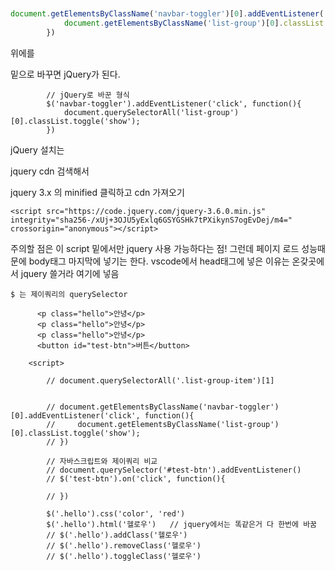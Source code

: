 ```javascript


document.getElementsByClassName('navbar-toggler')[0].addEventListener('click', function(){
            document.getElementsByClassName('list-group')[0].classList.toggle('show');
        })
```

위에를



밑으로 바꾸면 jQuery가 된다.

```
        // jQuery로 바꾼 형식
        $('navbar-toggler').addEventListener('click', function(){
            document.querySelectorAll('list-group')[0].classList.toggle('show');
        })
```



jQuery 설치는 

jquery cdn 검색해서 

jquery 3.x 의 minified 클릭하고 cdn 가져오기

```
<script src="https://code.jquery.com/jquery-3.6.0.min.js" integrity="sha256-/xUj+3OJU5yExlq6GSYGSHk7tPXikynS7ogEvDej/m4=" crossorigin="anonymous"></script>
```

주의할 점은 이 script 밑에서만 jquery 사용 가능하다는 점! 그런데 페이지 로드 성능때문에 body태그 마지막에 넣기는 한다. vscode에서 head태그에 넣은 이유는 온갖곳에서 jquery 쓸거라 여기에 넣음

```
$ 는 제이쿼리의 querySelector
```

```
      <p class="hello">안녕</p>
      <p class="hello">안녕</p>
      <p class="hello">안녕</p>
      <button id="test-btn">버튼</button>

    <script>

        // document.querySelectorAll('.list-group-item')[1]  


        // document.getElementsByClassName('navbar-toggler')[0].addEventListener('click', function(){
        //     document.getElementsByClassName('list-group')[0].classList.toggle('show');
        // })

        // 자바스크립트와 제이쿼리 비교
        // document.querySelector('#test-btn').addEventListener()
        // $('test-btn').on('click', function(){

        // })
        
        $('.hello').css('color', 'red')
        $('.hello').html('헬로우')   // jquery에서는 똑같은거 다 한번에 바꿈
        // $('.hello').addClass('헬로우')
        // $('.hello').removeClass('헬로우')
        // $('.hello').toggleClass('헬로우')
```

